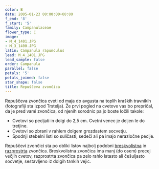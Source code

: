 ```yaml
---
color: B
date: 2005-01-23 00:00:00+00:00
f_end: '8'
f_start: '5'
family: Campanulaceae
flower_type: C
image:
- M_4_1401.JPG
- M_3_1400.JPG
latin: Campanula rapunculus
lead: M_4_1401.JPG
lead_sample: false
order: Campanula
parallel: false
petals: '5'
petals_joined: false
star_shape: false
title: Repuščeva zvončica
---
```

Repuščeva zvončica cveti od maja do avgusta na toplih kraških travnikih (fotografiji sta izpod Trstelja). Že prvi pogled na cvetove vas bo prepričal, da je pred vami zvončica, od njenih sorodnic pa jo boste ločili takole:

-   Cvetovi so pecljati in dolgi do 2,5 cm. Cvetni venec je deljen le do tretjine.
-   Cvetovi so zbrani v rahlem dolgem grozdastem socvetju.
-   Spodnji stebelni listi so suličasti, sedeči ali pa imajo nerazločne peclje.

Repuščevi zvončici sta po obliki listov najbolj podobni [breskvolistna](../../campanulapersicifolia/breskvolistna-zvon&#269;ica/) in [razprostrta](../../campanulapatula/razprostrta-zvon&#269;ica/) zvončica. Breskvolistna zvončica ima manj (do osem) precej večjih cvetov, razprostrta zvončica pa zelo rahlo latasto ali češuljasto socvetje, sestavljeno iz dolgih tankih vejic.

